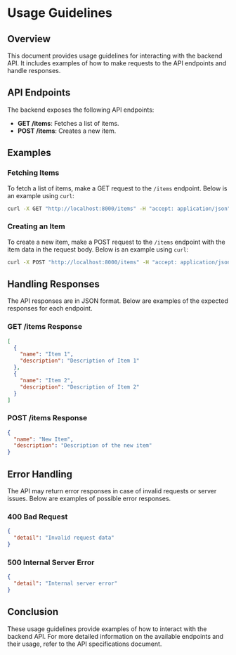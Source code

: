 # Usage Guidelines

## Overview

This document provides usage guidelines for interacting with the backend API. It includes examples of how to make requests to the API endpoints and handle responses.

## API Endpoints

The backend exposes the following API endpoints:

- **GET /items**: Fetches a list of items.
- **POST /items**: Creates a new item.

## Examples

### Fetching Items

To fetch a list of items, make a GET request to the `/items` endpoint. Below is an example using `curl`:

```sh
curl -X GET "http://localhost:8000/items" -H "accept: application/json"
```

### Creating an Item

To create a new item, make a POST request to the `/items` endpoint with the item data in the request body. Below is an example using `curl`:

```sh
curl -X POST "http://localhost:8000/items" -H "accept: application/json" -H "Content-Type: application/json" -d '{"name":"New Item","description":"Description of the new item"}'
```

## Handling Responses

The API responses are in JSON format. Below are examples of the expected responses for each endpoint.

### GET /items Response

```json
[
  {
    "name": "Item 1",
    "description": "Description of Item 1"
  },
  {
    "name": "Item 2",
    "description": "Description of Item 2"
  }
]
```

### POST /items Response

```json
{
  "name": "New Item",
  "description": "Description of the new item"
}
```

## Error Handling

The API may return error responses in case of invalid requests or server issues. Below are examples of possible error responses.

### 400 Bad Request

```json
{
  "detail": "Invalid request data"
}
```

### 500 Internal Server Error

```json
{
  "detail": "Internal server error"
}
```

## Conclusion

These usage guidelines provide examples of how to interact with the backend API. For more detailed information on the available endpoints and their usage, refer to the API specifications document.
